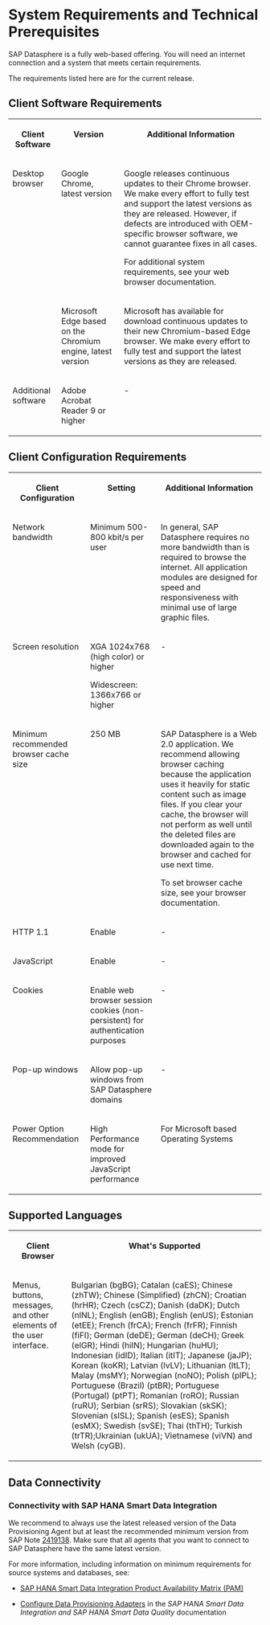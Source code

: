 <!-- loio70ffed417b054b4692458edbd56c90f5 -->

# System Requirements and Technical Prerequisites

SAP Datasphere is a fully web-based offering. You will need an internet connection and a system that meets certain requirements.



The requirements listed here are for the current release.



<a name="loio70ffed417b054b4692458edbd56c90f5__section_i1q_scr_tcb"/>

## Client Software Requirements


<table>
<tr>
<th valign="top">

Client Software



</th>
<th valign="top">

Version



</th>
<th valign="top">

Additional Information



</th>
</tr>
<tr>
<td valign="top" rowspan="2">

Desktop browser



</td>
<td valign="top">

Google Chrome, latest version



</td>
<td valign="top">

Google releases continuous updates to their Chrome browser. We make every effort to fully test and support the latest versions as they are released. However, if defects are introduced with OEM-specific browser software, we cannot guarantee fixes in all cases.

For additional system requirements, see your web browser documentation.



</td>
</tr>
<tr>
<td valign="top">

Microsoft Edge based on the Chromium engine, latest version



</td>
<td valign="top">

Microsoft has available for download continuous updates to their new Chromium-based Edge browser. We make every effort to fully test and support the latest versions as they are released.



</td>
</tr>
<tr>
<td valign="top">

Additional software



</td>
<td valign="top">

Adobe Acrobat Reader 9 or higher



</td>
<td valign="top">

\-



</td>
</tr>
</table>



<a name="loio70ffed417b054b4692458edbd56c90f5__section_j1q_scr_tcb"/>

## Client Configuration Requirements


<table>
<tr>
<th valign="top">

Client Configuration



</th>
<th valign="top">

Setting



</th>
<th valign="top">

Additional Information



</th>
</tr>
<tr>
<td valign="top">

Network bandwidth



</td>
<td valign="top">

Minimum 500-800 kbit/s per user



</td>
<td valign="top">

In general, SAP Datasphere requires no more bandwidth than is required to browse the internet. All application modules are designed for speed and responsiveness with minimal use of large graphic files.



</td>
</tr>
<tr>
<td valign="top">

Screen resolution



</td>
<td valign="top">

XGA 1024x768 \(high color\) or higher

Widescreen: 1366x766 or higher



</td>
<td valign="top">

\-



</td>
</tr>
<tr>
<td valign="top">

Minimum recommended browser cache size



</td>
<td valign="top">

250 MB



</td>
<td valign="top">

SAP Datasphere is a Web 2.0 application. We recommend allowing browser caching because the application uses it heavily for static content such as image files. If you clear your cache, the browser will not perform as well until the deleted files are downloaded again to the browser and cached for use next time.

To set browser cache size, see your browser documentation.



</td>
</tr>
<tr>
<td valign="top">

HTTP 1.1



</td>
<td valign="top">

Enable



</td>
<td valign="top">

\-



</td>
</tr>
<tr>
<td valign="top">

JavaScript



</td>
<td valign="top">

Enable



</td>
<td valign="top">

\-



</td>
</tr>
<tr>
<td valign="top">

Cookies



</td>
<td valign="top">

Enable web browser session cookies \(non-persistent\) for authentication purposes



</td>
<td valign="top">

\-



</td>
</tr>
<tr>
<td valign="top">

Pop-up windows



</td>
<td valign="top">

Allow pop-up windows from SAP Datasphere domains



</td>
<td valign="top">

\-



</td>
</tr>
<tr>
<td valign="top">

Power Option Recommendation



</td>
<td valign="top">

High Performance mode for improved JavaScript performance



</td>
<td valign="top">

For Microsoft based Operating Systems



</td>
</tr>
</table>



<a name="loio70ffed417b054b4692458edbd56c90f5__section_isq_lgd_wz"/>

## Supported Languages


<table>
<tr>
<th valign="top">

Client Browser



</th>
<th valign="top">

What's Supported



</th>
</tr>
<tr>
<td valign="top">

Menus, buttons, messages, and other elements of the user interface.



</td>
<td valign="top">

Bulgarian \(bgBG\); Catalan \(caES\); Chinese \(zhTW\); Chinese \(Simplified\) \(zhCN\); Croatian \(hrHR\); Czech \(csCZ\); Danish \(daDK\); Dutch \(nlNL\); English \(enGB\); English \(enUS\); Estonian \(etEE\); French \(frCA\); French \(frFR\); Finnish \(fiFI\); German \(deDE\); German \(deCH\); Greek \(elGR\); Hindi \(hiIN\); Hungarian \(huHU\); Indonesian \(idID\); Italian \(itIT\); Japanese \(jaJP\); Korean \(koKR\); Latvian \(lvLV\); Lithuanian \(ltLT\); Malay \(msMY\); Norwegian \(noNO\); Polish \(plPL\); Portuguese \(Brazil\) \(ptBR\); Portuguese \(Portugal\) \(ptPT\); Romanian \(roRO\); Russian \(ruRU\); Serbian \(srRS\); Slovakian \(skSK\); Slovenian \(slSL\); Spanish \(esES\); Spanish \(esMX\); Swedish \(svSE\); Thai \(thTH\); Turkish \(trTR\);Ukrainian \(ukUA\); Vietnamese \(viVN\) and Welsh \(cyGB\).



</td>
</tr>
</table>



<a name="loio70ffed417b054b4692458edbd56c90f5__section_cpx_p1d_yy"/>

## Data Connectivity



### Connectivity with SAP HANA Smart Data Integration

We recommend to always use the latest released version of the Data Provisioning Agent but at least the recommended minimum version from SAP Note [2419138](https://me.sap.com/notes/2419138). Make sure that all agents that you want to connect to SAP Datasphere have the same latest version.

For more information, including information on minimum requirements for source systems and databases, see:

-   [SAP HANA Smart Data Integration Product Availability Matrix \(PAM\)](https://support.sap.com/content/dam/launchpad/en_us/pam/pam-essentials/TIP/PAM_HANA_SDI_2_0.pdf)

-   [Configure Data Provisioning Adapters](https://help.sap.com/viewer/7952ef28a6914997abc01745fef1b607/latest/en-US/6ed502701abd4d1ca94d463d7dc6e99f.html) in the *SAP HANA Smart Data Integration and SAP HANA Smart Data Quality* documentation


